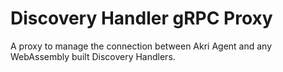 # Discovery Handler gRPC Proxy
A proxy to manage the connection between Akri Agent and any WebAssembly built Discovery Handlers. 
